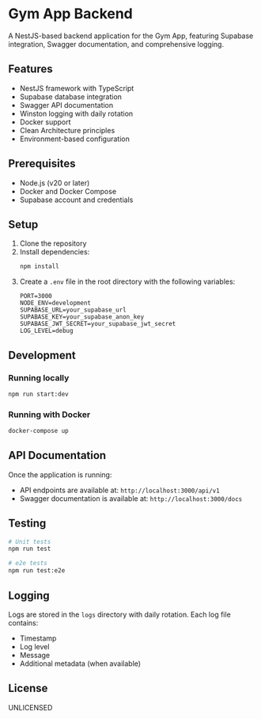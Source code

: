 # Gym App Backend

A NestJS-based backend application for the Gym App, featuring Supabase integration, Swagger documentation, and comprehensive logging.

## Features

- NestJS framework with TypeScript
- Supabase database integration
- Swagger API documentation
- Winston logging with daily rotation
- Docker support
- Clean Architecture principles
- Environment-based configuration

## Prerequisites

- Node.js (v20 or later)
- Docker and Docker Compose
- Supabase account and credentials

## Setup

1. Clone the repository
2. Install dependencies:
   ```bash
   npm install
   ```
3. Create a `.env` file in the root directory with the following variables:
   ```
   PORT=3000
   NODE_ENV=development
   SUPABASE_URL=your_supabase_url
   SUPABASE_KEY=your_supabase_anon_key
   SUPABASE_JWT_SECRET=your_supabase_jwt_secret
   LOG_LEVEL=debug
   ```

## Development

### Running locally

```bash
npm run start:dev
```

### Running with Docker

```bash
docker-compose up
```

## API Documentation

Once the application is running:
- API endpoints are available at: `http://localhost:3000/api/v1`
- Swagger documentation is available at: `http://localhost:3000/docs`

## Testing

```bash
# Unit tests
npm run test

# e2e tests
npm run test:e2e
```

## Logging

Logs are stored in the `logs` directory with daily rotation. Each log file contains:
- Timestamp
- Log level
- Message
- Additional metadata (when available)

## License

UNLICENSED
